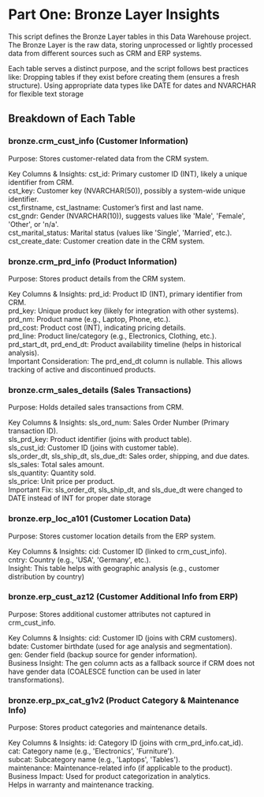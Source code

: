 # Part One: Bronze Layer Insights
This script defines the Bronze Layer tables in this Data Warehouse project. The Bronze Layer is the raw data, 
storing unprocessed or lightly processed data from different sources such as CRM and ERP systems.

Each table serves a distinct purpose, and the script follows best practices like: Dropping tables if they exist before creating them (ensures a fresh structure).
Using appropriate data types like DATE for dates and NVARCHAR for flexible text storage

## Breakdown of Each Table
### bronze.crm_cust_info (Customer Information)
Purpose:
Stores customer-related data from the CRM system.

Key Columns & Insights:
cst_id: Primary customer ID (INT), likely a unique identifier from CRM.  
cst_key: Customer key (NVARCHAR(50)), possibly a system-wide unique identifier.  
cst_firstname, cst_lastname: Customer’s first and last name.  
cst_gndr: Gender (NVARCHAR(10)), suggests values like 'Male', 'Female', 'Other', or 'n/a'.  
cst_marital_status: Marital status (values like 'Single', 'Married', etc.).  
cst_create_date: Customer creation date in the CRM system.  

### bronze.crm_prd_info (Product Information)
Purpose:
Stores product details from the CRM system.

Key Columns & Insights:
prd_id: Product ID (INT), primary identifier from CRM.  
prd_key: Unique product key (likely for integration with other systems).  
prd_nm: Product name (e.g., Laptop, Phone, etc.).  
prd_cost: Product cost (INT), indicating pricing details.  
prd_line: Product line/category (e.g., Electronics, Clothing, etc.).  
prd_start_dt, prd_end_dt: Product availability timeline (helps in historical analysis).  
Important Consideration: The prd_end_dt column is nullable. This allows tracking of active and discontinued products.  

### bronze.crm_sales_details (Sales Transactions)
Purpose:
Holds detailed sales transactions from CRM.

Key Columns & Insights:
sls_ord_num: Sales Order Number (Primary transaction ID).  
sls_prd_key: Product identifier (joins with product table).  
sls_cust_id: Customer ID (joins with customer table).  
sls_order_dt, sls_ship_dt, sls_due_dt: Sales order, shipping, and due dates.  
sls_sales: Total sales amount.  
sls_quantity: Quantity sold.  
sls_price: Unit price per product.  
Important Fix: sls_order_dt, sls_ship_dt, and sls_due_dt were changed to DATE instead of INT for proper date storage  

### bronze.erp_loc_a101 (Customer Location Data)
Purpose:
Stores customer location details from the ERP system.

Key Columns & Insights:
cid: Customer ID (linked to crm_cust_info).  
cntry: Country (e.g., 'USA', 'Germany', etc.).  
Insight: This table helps with geographic analysis (e.g., customer distribution by country)

### bronze.erp_cust_az12 (Customer Additional Info from ERP)
Purpose:
Stores additional customer attributes not captured in crm_cust_info.

Key Columns & Insights:
cid: Customer ID (joins with CRM customers).  
bdate: Customer birthdate (used for age analysis and segmentation).  
gen: Gender field (backup source for gender information).  
Business Insight:
The gen column acts as a fallback source if CRM does not have gender data (COALESCE function can be used in later transformations).

### bronze.erp_px_cat_g1v2 (Product Category & Maintenance Info)
Purpose:
Stores product categories and maintenance details.

Key Columns & Insights:
id: Category ID (joins with crm_prd_info.cat_id).  
cat: Category name (e.g., 'Electronics', 'Furniture').  
subcat: Subcategory name (e.g., 'Laptops', 'Tables').  
maintenance: Maintenance-related info (if applicable to the product).  
Business Impact:
Used for product categorization in analytics.  
Helps in warranty and maintenance tracking.

